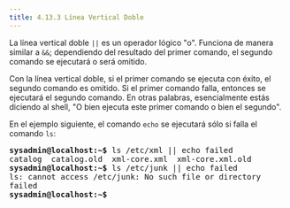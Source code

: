 ```yaml
---
title: 4.13.3 Línea Vertical Doble
---
```


La línea vertical doble `||` es un operador lógico "o". Funciona de manera similar a `&&`; dependiendo del resultado del primer comando, el segundo comando se ejecutará o será omitido.

Con la línea vertical doble, si el primer comando se ejecuta con éxito, el segundo comando es omitido. Si el primer comando falla, entonces se ejecutará el segundo comando. En otras palabras, esencialmente estás diciendo al shell, "O bien ejecuta este primer comando o bien el segundo".

En el ejemplo siguiente, el comando `echo` se ejecutará sólo si falla el comando `ls`:

<pre class="content_terminal"><strong><span class="ansi-green">sysadmin@localhost</span>:<span class="ansi-blue">~</span>$</strong> ls /etc/xml || echo failed           
catalog  catalog.old  xml-core.xml  xml-core.xml.old         
<strong><span class="ansi-green">sysadmin@localhost</span>:<span class="ansi-blue">~</span>$</strong> ls /etc/junk || echo failed            
ls: cannot access /etc/junk: No such file or directory       
failed                                                      
<strong><span class="ansi-green">sysadmin@localhost</span>:<span class="ansi-blue">~</span>$</strong></pre>
